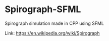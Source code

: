 # Spirograph-SFML
Spirograph simulation made in CPP using SFML

Link: https://en.wikipedia.org/wiki/Spirograph
